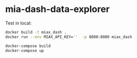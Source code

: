 # mia-dash-data-explorer



Test in local:

```bash
docker build -t miax_dash .
docker run --env MIAX_API_KEY=''  -p 8080:8080 miax_dash
```

```bash 
docker-compose build
docker-compose up
```